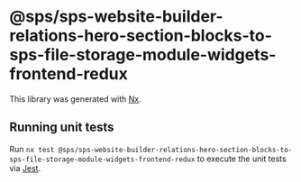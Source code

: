 # @sps/sps-website-builder-relations-hero-section-blocks-to-sps-file-storage-module-widgets-frontend-redux

This library was generated with [Nx](https://nx.dev).

## Running unit tests

Run `nx test @sps/sps-website-builder-relations-hero-section-blocks-to-sps-file-storage-module-widgets-frontend-redux` to execute the unit tests via [Jest](https://jestjs.io).
